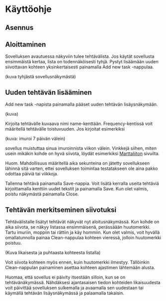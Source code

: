 # Käyttöohje

## Asennus

## Aloittaminen

Sovelluksen avautuessa näkyviin tulee tehtävälista. Jos käytät sovellusta ensimmäistä kertaa, lista on todennäköisesti tyhjä. Pystyt lisäämään uuden siivottavan kohteen yksinkertaisesti painamalla Add new task -nappulaa.

(kuva tyhjästä sovellusnäkymästä)

## Uuden tehtävän lisääminen

Add new task -napista painamalla pääset uuden tehtävän lisäysnäkymään.

(kuva)

Kirjoita tehtävälle kuvaava nimi name-kenttään. Frequency-kentissä voit määritellä tehtävälle toistuvuuden. Jos kirjoitat esimerkiksi

(kuva: imuroi 7 päivän välein)

sovellus muistuttaa sinua imuroinnista viikon välein. Vinkkejä siihen, miten usein mikäkin kohde on hyvä siivota, löydät esimerkiksi [Marttaliiton](https://www.martat.fi/marttakoulu/kodinhoito/) sivuilta.

Huom. Mahdollisuus määritellä aika sekunteina on jätetty sovellukseen lähinnä sitä varten, ettei sovelluksen toimintaa testatakseen ole aina pakko odottaa päiviä tai viikkoja.

Tallenna tehtävä painamalla Save-nappia. Voit lisätä kerralla useita tehtäviä kirjoittamalla kenttiin uudet tekstit ja painamalla Save. Kun olet valmis, poistu näkymästä painamalla Close.

## Tehtävän merkitseminen siivotuksi

Tehtävälistalle lisätyt tehtävät näkyvät nyt aloitusnäkymässä. Kun kohde on aika siivota, se näkyy listassa ensimmäisenä, perässäään huutomerkki. Tartu imuriin, moppiin tai rättiin ja käy hommiin. Kun olet valmis, voit hyvällä omallatunnolla painaa Clean-nappulaa kohteen vieressä, jolloin huutomerkki poistuu.

(Kuva likaisesta ja puhtaasta kohteesta listalla)

Voit siivota kohteen myös ennen, kuin huutomerkki ilmestyy. Tällöinkin Clean-nappulan painaminen asettaa kohteen ajastimen lähtemään alusta.

Huomaa, että sovellus ei päivity itsestään silloin, kun se on tehtävänäkymässä. Nähdäksesi ajantasaisen tiedon kohteiden likaisuudesta voit päivittää sovelluksen sulkemalla ja avaamalla sen uudestaan tai käymällä tehtävän lisäysnäkymässä ja palaamalla takaisin.
